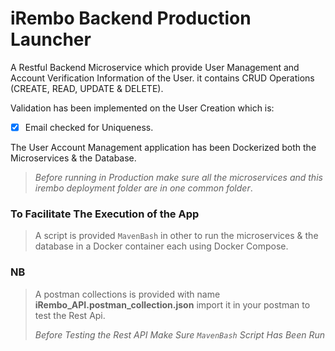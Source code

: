 # iRembo Backend Production Launcher

A Restful Backend Microservice which provide User Management and Account Verification Information of the User. it contains CRUD Operations (CREATE, READ, UPDATE & DELETE).

Validation has been implemented on the User Creation which is:
- [x] Email checked for Uniqueness.


The User Account Management application has been Dockerized both the Microservices & the Database.

> *Before running in Production make sure all the microservices and this irembo deployment folder are in one common folder*.

### To Facilitate The Execution of the App
>A script is provided `MavenBash` in other to run the microservices &
the database in a Docker container each using Docker Compose.

### NB
> A postman collections is provided with name **iRembo_API.postman_collection.json**
> import it in your postman to test the Rest Api.
> 
> *Before Testing the Rest API Make Sure `MavenBash` Script Has Been Run* 

